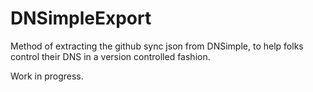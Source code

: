 DNSimpleExport
==============

Method of extracting the github sync json from DNSimple, to help folks control their DNS in a version controlled fashion.

Work in progress.

